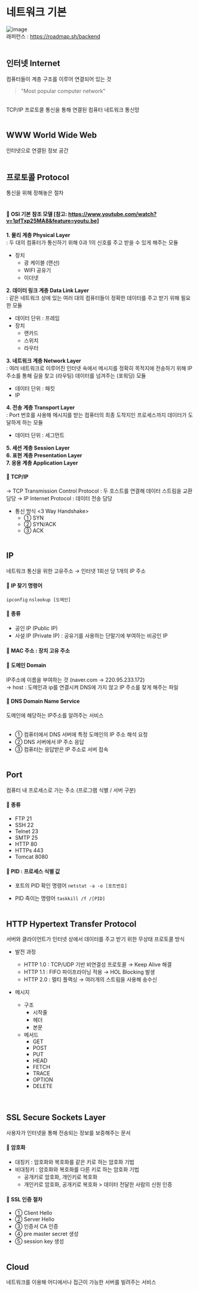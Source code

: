 # 네트워크 기본 
![image](https://user-images.githubusercontent.com/76642597/210188967-9d22dd50-49d0-4c9d-b12f-dd667b39a8e4.png)
<br>
래퍼런스 : https://roadmap.sh/backend
<br><br>

## 인터넷 Internet
컴퓨터들이 계층 구조를 이루어 연결되어 있는 것 
> "Most popular computer network" 
<br>
TCP/IP 프로토콜 통신을 통해 연결된 컴퓨터 네트워크 통신망
<br><br>

## WWW World Wide Web
인터넷으로 연결된 정보 공간
<br><br>

## 프로토콜 Protocol
통신을 위해 정해놓은 절차
<br><br>

#### 📌 OSI 기본 참조 모델 [참고: https://www.youtube.com/watch?v=1pfTxp25MA8&feature=youtu.be]
<b>1. 물리 계층 Physical Layer</b> <br>
: 두 대의 컴퓨터가 통신하기 위해 0과 1의 신호를 주고 받을 수 있게 해주는 모듈
- 장치
  - 광 케이블 (랜선)
  - WIFI 공유기
  - 이더넷

<b>2. 데이터 링크 계층 Data Link Layer</b> <br>
: 같은 네트워크 상에 있는 여러 대의 컴퓨터들이 정확한 데이터를 주고 받기 위해 필요한 모듈
- 데이터 단위 : 프레임
- 장치 
  - 랜카드
  - 스위치
  - 라우터

<b>3. 네트워크 계층 Network Layer</b> <br>
: 여러 네트워크로 이루어진 인터넷 속에서 메시지를 정확히 목적지에 전송하기 위해 IP 주소를 통해 길을 찾고 (라우팅) 데이터를 넘겨주는 (포워딩) 모듈
- 데이터 단위 : 패킷
- IP

<b>4. 전송 계층 Transport Layer</b> <br>
: Port 번호를 사용해 메시지를 받는 컴퓨터의 최종 도착지인 프로세스까지 데이터가 도달하게 하는 모듈
- 데이터 단위 : 세그먼트

<b>5. 세션 계층 Session Layer</b> <br>
<b>6. 표현 계층 Presentation Layer</b> <br>
<b>7. 응용 계층 Application Layer</b> <br>

#### 📌 TCP/IP
→ TCP Transmission Control Protocol : 두 호스트를 연결해 데이터 스트림을 교환 담당
→ IP Internet Protocol : 데이터 전송 담당

- 통신 방식 <3 Way Handshake>
  - ① SYN
  - ② SYN/ACK
  - ③ ACK
<br><br>

## IP
네트워크 통신을 위한 고유주소 → 인터넷 1회선 당 1개의 IP 주소

#### 📌 IP 찾기 명령어
```ipconfig```
```nslookup [도메인]```

#### 📌 종류
- 공인 IP (Public IP)
- 사설 IP (Private IP) : 공유기를 사용하는 단말기에 부여하는 비공인 IP

#### 📌 MAC 주소 : 장치 고유 주소

#### 📌 도메인 Domain
IP주소에 이름을 부여하는 것 (naver.com -> 220.95.233.172) <br>
→ host : 도메인과 ip를 연결시켜 DNS에 가지 않고 IP 주소를 찾게 해주는 파일

#### 📌 DNS Domain Name Service
도메인에 해당하는 IP주소를 알려주는 서비스
<br><br>
- ① 컴퓨터에서 DNS 서버에 특정 도메인의 IP 주소 해석 요청
- ② DNS 서버에서 IP 주소 응답
- ③ 컴퓨터는 응답받은 IP 주소로 서버 접속
<br><br>

## Port
컴퓨터 내 프로세스로 가는 주소 (프로그램 식별 / 서버 구분)

#### 📌 종류
- FTP 21
- SSH 22
- Telnet 23
- SMTP 25
- HTTP 80
- HTTPs 443
- Tomcat 8080

#### 📌 PID : 프로세스 식별 값
- 포트의 PID 확인 명령어
```netstat -a -o [포트번호]```

- PID 죽이는 명령어
```taskkill /f /[PID]```
<br><br>

## HTTP Hypertext Transfer Protocol
서버와 클라이언트가 인터넷 상에서 데이터를 주고 받기 위한 무상태 프로토콜 방식

- 발전 과정
  - HTTP 1.0 : TCP/UDP 기반 비연결성 프로토콜 → Keep Alive 해결
  - HTTP 1.1 : FIFO 파이프라이닝 적용 → HOL Blocking 발생
  - HTTP 2.0 : 멀티 플랙싱 → 여러개의 스트림을 사용해 송수신

- 메시지
  - 구조 
    - 시작줄
    - 헤더
    - 본문
  - 메서드
    - GET
    - POST
    - PUT
    - HEAD
    - FETCH
    - TRACE
    - OPTION
    - DELETE   
<br><br>

## SSL Secure Sockets Layer
사용자가 인터넷을 통해 전송되는 정보를 보증해주는 문서

#### 📌 암호화
  - 대칭키 : 암호화와 복호화를 같은 키로 하는 암호화 기법
  - 비대칭키 : 암호화와 복호화를 다른 키로 하는 암호화 기법
	- 공개키로 암호화, 개인키로 복호화 
	- 개인키로 암호화, 공개키로 복호화 > 데이터 전달한 사람의 신원 인증

#### 📌 SSL 인증 절차
  - ① Client Hello
  - ② Server Hello
  - ③ 인증서 CA 인증
  - ④ pre master secret 생성
  - ⑤ session key 생성
<br><br>

## Cloud 
네트워크를 이용해 어디에서나 접근이 가능한 서버를 빌려주는 서비스 
